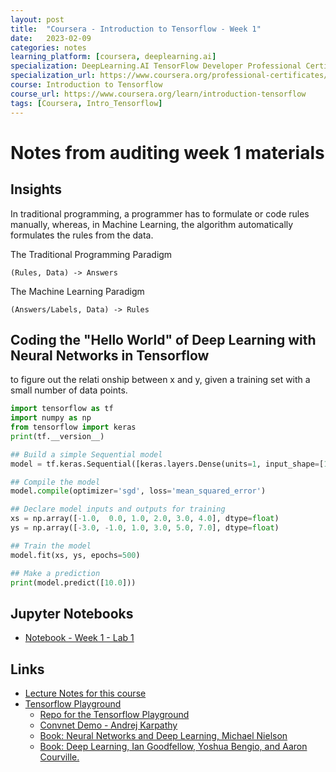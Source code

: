 ```yaml
---
layout: post
title:  "Coursera - Introduction to Tensorflow - Week 1"
date:   2023-02-09 
categories: notes
learning_platform: [coursera, deeplearning.ai]
specialization: DeepLearning.AI TensorFlow Developer Professional Certificate
specialization_url: https://www.coursera.org/professional-certificates/tensorflow-in-practice
course: Introduction to Tensorflow
course_url: https://www.coursera.org/learn/introduction-tensorflow
tags: [Coursera, Intro_Tensorflow] 
---
```

# Notes from auditing week 1 materials

## Insights

In traditional programming, a programmer has to formulate or code rules manually, whereas, in Machine Learning, the algorithm automatically formulates the rules from the data.

The Traditional Programming Paradigm
```
(Rules, Data) -> Answers
```

The Machine Learning Paradigm
```
(Answers/Labels, Data) -> Rules
```
## Coding the "Hello World" of Deep Learning with Neural Networks in Tensorflow

to figure out the relati  onship between x and y, given a training set with a small number of data points.

```python
import tensorflow as tf
import numpy as np
from tensorflow import keras
print(tf.__version__)

## Build a simple Sequential model
model = tf.keras.Sequential([keras.layers.Dense(units=1, input_shape=[1])])

## Compile the model
model.compile(optimizer='sgd', loss='mean_squared_error')

## Declare model inputs and outputs for training
xs = np.array([-1.0,  0.0, 1.0, 2.0, 3.0, 4.0], dtype=float)
ys = np.array([-3.0, -1.0, 1.0, 3.0, 5.0, 7.0], dtype=float)

## Train the model
model.fit(xs, ys, epochs=500)

## Make a prediction
print(model.predict([10.0]))
```
## Jupyter Notebooks

* [Notebook - Week 1 - Lab 1](https://github.com/https-deeplearning-ai/tensorflow-1-public/blob/main/C1/W1/ungraded_lab/C1_W1_Lab_1_hello_world_nn.ipynb)

## Links

* [Lecture Notes for this course](https://community.deeplearning.ai/t/tf1-course-1-lecture-notes/124222)
* [Tensorflow Playground](http://playground.tensorflow.org/)
  * [Repo for the Tensorflow Playground](https://github.com/tensorflow/playground)
  * [Convnet Demo - Andrej Karpathy](https://cs.stanford.edu/people/karpathy/convnetjs/demo/classify2d.html)
  * [Book: Neural Networks and Deep Learning, Michael Nielson](http://neuralnetworksanddeeplearning.com/index.html)
  * [Book: Deep Learning, Ian Goodfellow, Yoshua Bengio, and Aaron Courville.](https://www.deeplearningbook.org/)
  
